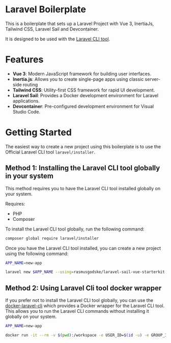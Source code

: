# Laravel Boilerplate

This is a boilerplate that sets up a Laravel Project with Vue 3, InertiaJs, Tailwind CSS, Laravel Sail and Devcontainer.

It is designed to be used with the [Laravel CLI tool](https://laravel.com/docs/10.x/installation#installing-the-laravel-cli-tool).

# Features
- **Vue 3**: Modern JavaScript framework for building user interfaces.
- **Inertia.js**: Allows you to create single-page apps using classic server-side routing
- **Tailwind CSS**: Utility-first CSS framework for rapid UI development.
- **Laravel Sail**: Provides a Docker development environment for Laravel applications.
- **Devcontainer**: Pre-configured development environment for Visual Studio Code.

# Getting Started
The easiest way to create a new project using this boilerplate is to use the Official Laravel CLI tool `laravel/installer`.


## Method 1: Installing the Laravel CLI tool globally in your system
This method requires you to have the Laravel CLI tool installed globally on your system. 

Requires:
- PHP
- Composer

To install the Laravel CLI tool globally, run the following command:
```bash
composer global require laravel/installer
```

Once you have the Laravel CLI tool installed, you can create a new project using the following command:
```bash
APP_NAME=new-app

laravel new $APP_NAME --using=rasmusgodske/laravel-sail-vue-starterkit
```

## Method 2: Using Laravel Cli tool docker wrapper
If you prefer not to install the Laravel CLI tool globally, you can use the [docker-laravel-cli](https://github.com/RasmusGodske/docker-laravel-cli) which provides a Docker wrapper for the Laravel CLI tool. This allows you to run the Laravel CLI commands without installing it globally on your system.


```bash
APP_NAME=new-app

docker run -it --rm -v $(pwd):/workspace -e USER_ID=$(id -u) -e GROUP_ID=$(id -g) godske/docker-laravel-cli:latest laravel new $APP_NAME --using=rasmusgodske/laravel-sail-vue-starterkit
```





